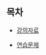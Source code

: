 ## 목차

* [강의자료](https://github.com/gerherh/TIL/tree/master/Deep_learning_based_AI_engineering/%EB%8D%B0%EC%9D%B4%ED%84%B0%20%EB%B6%84%EC%84%9D/%EA%B0%95%EC%9D%98%EC%9E%90%EB%A3%8C)

* [연습문제](https://github.com/gerherh/TIL/tree/master/Deep_learning_based_AI_engineering/%EB%8D%B0%EC%9D%B4%ED%84%B0%20%EB%B6%84%EC%84%9D/%EC%97%B0%EC%8A%B5%EB%AC%B8%EC%A0%9C)

  

  




